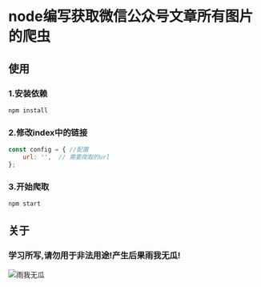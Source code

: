 # node编写获取微信公众号文章所有图片的爬虫

## 使用
### 1.安装依赖
``` bash
npm install 
```
### 2.修改index中的链接
``` js
const config = { //配置
    url: '',  // 需要爬取的url
}; 
```
### 3.开始爬取
``` bash
npm start 
```

## 关于
### 学习所写,请勿用于非法用途!产生后果雨我无瓜!
![雨我无瓜](https://timgsa.baidu.com/timg?image&quality=80&size=b9999_10000&sec=1583174093396&di=b511dac717ff706157e9daae61fcf808&imgtype=0&src=http%3A%2F%2Fp0.ifengimg.com%2Fpmop%2F2018%2F0718%2FBB05A2D66067A39D55B4EE6A734BF83B05FCEAE0_size15_w500_h229.jpeg)